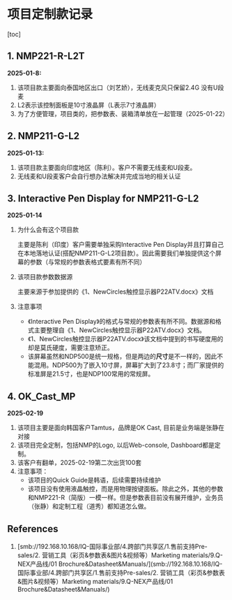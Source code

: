 # 项目定制款记录

[toc]

## 1. NMP221-R-L2T

  **2025-01-8:**

1. 该项目款主要面向泰国地区出口（刘艺娇），无线麦克风只保留2.4G 没有U段麦
2. L2表示该控制面板是10寸液晶屏（L表示7寸液晶屏）
3. 为了方便管理，项目类的，把参数表、装箱清单放在一起管理（2025-01-22）



## 2. NMP211-G-L2

 **2025-01-13:**

1. 该项目款主要面向印度地区（陈利）。客户不需要无线麦和U段麦。
1. 无线麦和U段麦客户会自行想办法解决并完成当地的相关认证



## 3. Interactive Pen Display for NMP211-G-L2

**2025-01-14**

1. 为什么会有这个项目款

   主要是陈利（印度）客户需要单独采购Interactive Pen Display并且打算自己在本地落地认证(搭配NMP211-G-L2项目款）。因此需要我们单独提供这个屏幕的参数（与常规的参数表格式要素有所不同）

2. 该项目款参数数据源

   主要来源于参加提供的《1、NewCircles触控显示器P22ATV.docx》文档

3. 注意事项

   - 《Interactive Pen Display》的格式与常规的参数表有所不同。数据源和格式主要整理自《1、NewCircles触控显示器P22ATV.docx》文档。
   - 《1、NewCircles触控显示器P22ATV.docx》该文档中提到的书写硬度用的却是莫氏硬度，需要注意矫正。
   - 该屏幕虽然和NDP500是统一规格，但是两边的**尺寸**是不一样的，因此不能混用。NDP500为了嵌入10寸屏，屏幕扩大到了23.8寸；而厂家提供的标准屏是21.5寸，也是NDP100常用的常规屏。





## 4. OK_Cast_MP

**2025-02-19**

1. 该项目主要是面向韩国客户Tamtus，品牌是OK Cast, 目前是业务端是张静在对接
2. 该项目完全定制，包括NMP的Logo, 以后Web-console, Dashboard都是定制。
3. 该客户有翻单，2025-02-19第二次出货100套
4. 注意事项：
   - 该项目的Quick Guide是韩语，后续需要持续维护
   - 该项目没有使用液晶触控，而是用物理按键面板。除此之外，其他的参数和NMP221-R（简版）一模一样。但是参数表目前没有展开维护，业务员（张静）和定制工程（道秀）都知道怎么做。



## References

1. [smb://192.168.10.168/IQ-国际事业部/4.跨部门共享区/1.售前支持Pre-sales/2. 营销工具（彩页&参数表&图片&视频等）Marketing materials/9.Q-NEX产品线/01 Brochure&Datasheet&Manuals/](smb://192.168.10.168/IQ-国际事业部/4.跨部门共享区/1.售前支持Pre-sales/2. 营销工具（彩页&参数表&图片&视频等）Marketing materials/9.Q-NEX产品线/01 Brochure&Datasheet&Manuals/)
